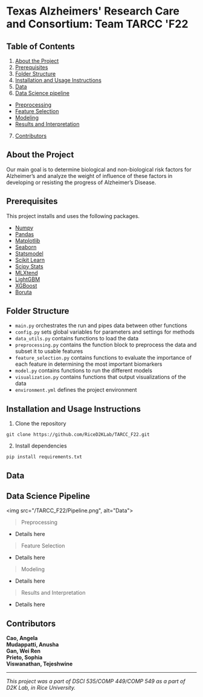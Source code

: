 # Texas Alzheimers' Research Care and Consortium: Team TARCC 'F22

## Table of Contents

1. [About the Project](#about-the-project)
2. [Prerequisites](#prerequisites)
3. [Folder Structure](#folder-structure)
4. [Installation and Usage Instructions](#installation-and-usage-instructions)
5. [Data](#data)
6. [Data Science pipeline](#data-science-pipeline)
- [Preprocessing](#data-science-pipeline)
- [Feature Selection](#data-science-pipeline)
- [Modeling](#data-science-pipeline)
- [Results and Interpretation](#data-science-pipeline)
7. [Contributors](#contributors)


## About the Project
Our main goal is to determine biological and non-biological risk factors for Alzheimer’s and analyze the weight of influence of these factors in developing or resisting the progress of Alzheimer’s Disease.

## Prerequisites
This project installs and uses the following packages.
- [Numpy](https://pypi.org/project/numpy/)
- [Pandas](https://pypi.org/project/pandas/)
- [Matplotlib](https://pypi.org/project/matplotlib/)
- [Seaborn](https://pypi.org/project/seaborn/)
- [Statsmodel](https://pypi.org/project/statsmodels/)
- [Scikit Learn](https://pypi.org/project/scikit-learn/)
- [Scipy Stats](https://pypi.org/project/scipy/)
- [MLXtend](https://pypi.org/project/mlxtend/)
- [LightGBM](https://pypi.org/project/lightgbm/)
- [XGBoost](https://pypi.org/project/xgboost/)
- [Boruta](https://pypi.org/project/Boruta/)

## Folder Structure
* `main.py` orchestrates the run and pipes data between other functions
* `config.py` sets global variables for parameters and settings for methods
* `data_utils.py` contains functions to load the data
* `preprocessing.py` contains the function block to preprocess the data and subset it to usable features
* `feature_selection.py`  contains functions to evaluate the importance of each feature in determining the most important biomarkers
* `model.py` contains functions to run the different models
* `visualization.py` contains functions that output visualizations of the data
* `environment.yml` defines the project environment

## Installation and Usage Instructions
1. Clone the repository
```
git clone https://github.com/RiceD2KLab/TARCC_F22.git
```
2. Install dependencies
```
pip install requirements.txt
```
## Data


## Data Science Pipeline

<img src="/TARCC_F22/Pipeline.png", alt="Data">

> Preprocessing <br />
- Details here

> Feature Selection <br />
- Details here

> Modeling <br />
- Details here

> Results and Interpretation <br />
- Details here

## Contributors
**Cao, Angela** <br />
**Mudappatti, Anusha** <br />
**Gan, Wei Ren** <br />
**Prieto, Sophia** <br />
**Viswanathan, Tejeshwine** <br /> 

<hr style="border:2px">

*This project was a part of DSCI 535/COMP 449/COMP 549 as a part of D2K Lab, in Rice University.*
